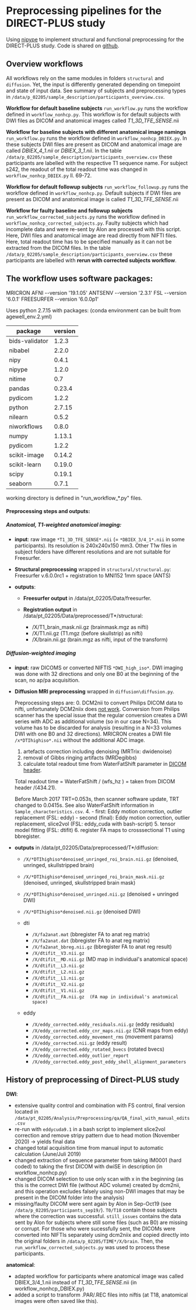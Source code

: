 # Preprocessing pipelines for the DIRECT-PLUS study

Using [nipype](https://github.com/beOn/hcpre) to implement structural and functional preprocessing for the DIRECT-PLUS study. Code is shared on [github](https://github.com/fBeyer89/DIRECT_PLUS).

## Overview workflows
All workflows rely on the same modules in folders `structural` and `diffusion`. Yet, the input is differently generated depending on timepoint and state of input data.
See summary of subjects and preprocessing types in `/data/p_02205/sample_description/participants_overview.csv`.

**Workflow for default baseline subjects**
`run_workflow.py` runs the workflow defined in `workflow_nonhcp.py`.
This workflow is for default subjects with DWI files as DICOM and anatomical images called *T1_3D_TFE_SENSE*.nii

**Workflow for baseline subjects with different anatomical image namings**
 `run_workflow.py` runs the workflow defined in `workflow_nonhcp_DBIEX.py`.
  In these subjects DWI files are present as DICOM and anatomical image are called *DBIEX_4_1.nii* or *DBIEX_3_1.nii*.
  In the table `/data/p_02205/sample_description/participants_overview.csv` these participants are labelled with the respective T1 sequence name.
  For subject s242, the readout of the total readout time was changed in `workflow_nonhcp_DBIEX.py` ll. 69-72.

**Workflow for default followup subjects**
  `run_workflow_followup.py` runs the workflow defined in `workflow_nonhcp.py`.
   Default subjects if DWI files are present as DICOM and anatomical image is called *T1_3D_TFE_SENSE*.nii

**Workflow for faulty baseline and followup subjects**
   `run_workflow_corrected_subjects.py` runs the workflow defined in `workflow_nonhcp_corrected_subjects.py`.
    Faulty subjects which had incomplete data and were re-sent by Alon are processed with this script. Here, DWI files and anatomical image are read directly from NIFTI files. Here, total readout time has to be specified manually as it can not be extracted from the DICOM files.
    In the table `/data/p_02205/sample_description/participants_overview.csv` these participants are labelled with  **rerun with corrected subjects workflow**.

## The workflow uses software packages:
MRICRON AFNI --version '19.1.05' ANTSENV --version '2.3.1' FSL --version '6.0.1' FREESURFER --version '6.0.0p1'

Uses python 2.7.15 with packages: (conda environment can be built from agewell_env.2.yml)

| package | version |
| ------- | -------|
|bids-validator|1.2.3|
|nibabel|2.2.0|
|nipy|0.4.1|
|nipype|1.2.0|
|nitime|0.7|
|pandas|0.23.4|
|pydicom|1.2.2|
|python|2.7.15|
|nilearn|0.5.2|                     
|niworkflows|0.8.0|                
|numpy|1.13.1|              
|pydicom|1.2.2|                
|scikit-image|0.14.2|    
|scikit-learn|0.19.0|       
|scipy|0.19.1|     
|seaborn|0.7.1|


working directory is defined in "run_workflow_*.py" files.

#### Preprocessing steps and outputs:

##### Anatomical, T1-weighted anatomical imaging:

- **input**: raw image `*T1_3D_TFE_SENSE*.nii` (= `*DBIEX_3/4_1*.nii` in some participants). Its resolution is 240x240x150 mm3. Other T1w files in subject folders have different resolutions and are not suitable for Freesurfer.
+ **Structural preprocessing** wrapped in `structural/structural.py`:  Freesurfer v.6.0.0rc1 + registration to MNI152 1mm space (ANTS)
- **outputs**:
  - **Freesurfer output** in /data/pt_02205/Data/freesurfer.
  - **Registration output** in /data/pt_02205/Data/preprocessed/T*/structural:

    * /X/T1_brain_mask.nii.gz (brainmask.mgz as nifti)
    * /X/T1.nii.gz (T1.mgz (before skullstrip) as nifti)
    * /X/brain.nii.gz (brain.mgz as nifti, input of the transform)

##### Diffusion-weighted imaging

- **input**: raw DICOMS or converted NIFTIS `*DWI_high_iso*`. DWI imaging was done with 32 directions and only one B0 at the beginning of the scan, no ap/pa acquisition.
- **Diffusion MRI preprocessing** wrapped in `diffusion\diffusion.py`.

    Preprocessing steps are:
    0. DCM2nii to convert Philips DICOM data to nifti, unfortunately DCM2niix does [not work](https://github.com/rordenlab/dcm2niix/tree/master/Philips). Conversion from Philips scanner has the special issue that the regular conversion creates a DWI series with ADC as additional volume (so in our case N=34). This volume has to be discarded for analysis (resulting in a N=33 volumes DWI with one B0 and 32 directions). MRICRON creates a DWI file `/x*DTIhighiso*.nii` without the additional ADC image.
    1. artefacts correction including denoising (MRTrix: dwidenoise)
    2. removal of Gibbs ringing artifacts (MRDegibbs)
    3. calculate total readout time from WaterFatShift parameter in [DICOM header](https://github.com/poldracklab/fmriprep/blob/260872273a1f4ef02de2cae20dd7d6948b531c4b/fmriprep/interfaces/fmap.py#L328).         

    Total readout time = WaterFatShift / (wfs_hz ) = taken from DICOM header /(434.21).

    Before March 2017 TRT=0.053s, then scanner software update, TRT changed to 0.0415s. See also WaterFatShift information in `Sample_characteristics.csv`.
    4.
      - first: Eddy motion correction, outlier replacement (FSL: eddy)
      - second (final): Eddy motion correction, outlier replacement, slice2vol (FSL: eddy_cuda with bash-script)
    5. tensor model fitting (FSL: dtifit)
    6. register FA maps to crosssectional T1 using bbregister.

- **outputs** in /data/pt_02205/Data/preprocessed/T*/diffusion:

    * `/X/*DTIhighiso*denoised_unringed_roi_brain.nii.gz` (denoised, unringed, skullstripped brain)  
    * `/X/*DTIhighiso*denoised_unringed_roi_brain_mask.nii.gz` (denoised, unringed, skullstripped brain mask)      
    * `/X/*DTIhighiso*denoised_unringed.nii.gz` (denoised + unringed DWI)
    * `/X/*DTIhighiso*denoised.nii.gz` (denoised DWI)

    * dti
       * `/X/fa2anat.mat` (bbregister FA to anat reg matrix)
       * `/X/fa2anat.dat` (bbregister FA to anat reg matrix)
       * `/X/fa2anat_bbreg.nii.gz` (bbregister FA to anat reg result)
       * `/X/dtifit__V3.nii.gz`
       * `/X/dtifit__MD.nii.gz` (MD map in individual's anatomical space)
       * `/X/dtifit__L3.nii.gz`
       * `/X/dtifit__L2.nii.gz`
       * `/X/dtifit__L1.nii.gz`
       * `/X/dtifit__V2.nii.gz`
       * `/X/dtifit__V1.nii.gz  `
       * `/X/dtifit__FA.nii.gz  (FA map in individual's anatomical space)`
    * eddy
       * `/X/eddy_corrected.eddy_residuals.nii.gz` (eddy residuals)
       * `/X/eddy_corrected.eddy_cnr_maps.nii.gz` (CNR maps from eddy)
       * `/X/eddy_corrected.eddy_movement_rms` (movement params)
       * `/X/eddy_corrected.nii.gz` (eddy result)
       * `/X/eddy_corrected.eddy_rotated_bvecs` (rotated bvecs)
       * `/X/eddy_corrected.eddy_outlier_report`
       * `/X/eddy_corrected.eddy_post_eddy_shell_alignment_parameters`




## History of preprocessing of Direct-PLUS study

**DWI**:
- extensive quality control and combination with FS control, final version located in `/data/pt_02205/Analysis/Preprocessing/qa/QA_final_with_manual_edits.csv`
- re-run with `eddycuda9.1` in a bash script to implement slice2vol correction and remove stripy pattern due to head motion (November 2020) -> yields final data
- changed total acquisition time from manual input to automatic calculation (June/Juli 2019)
- changed extraction of sequence parameter from taking IM0001 (hard coded) to taking the first DICOM with dwiSE in description (in workflow_nonhcp.py)
- changed DICOM selection to use only scan with x in the beginning (as this is the correct DWI file (without ADC volume) created by dcm2nii, and this operation excludes falsely using non-DWI images that may be present in the DICOM folder into the analysis)
- missing/faulty DICOM were sent again by Alon in Sep-Oct19 (see `/data/p_02205/participants_sep19/`). `T0/T18` contain those subjects where the correction was successful. `still_issues` contains the data sent by Alon for subjects where still some files (such as B0) are missing or corrupt. For those who were sucessfully sent, the DICOMs were converted into NIFTIs separately using dcm2niix and copied directly into the original folders in `/data/p_02205/TIME*/X/brain`. Then, the `run_workflow_corrected_subjects.py` was used to process these participants.

**anatomical**:
- adapted workflow for participants where anatomical image was called DBIEX_3/4_1.nii instead of *T1_3D_TFE_SENSE*.nii (in workflow_nonhcp_DBIEX.py)
- added a script to transform .PAR/.REC files into niftis (at T18, anatomical images were often saved like this).
